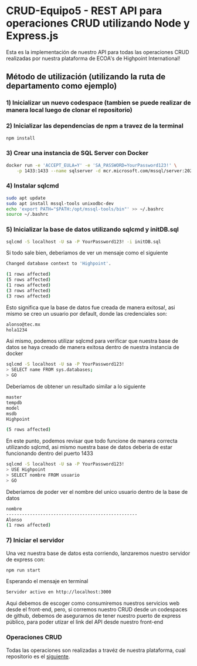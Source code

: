 # CRUD-Equipo5 - REST API para operaciones CRUD utilizando Node y Express.js
Esta es la implementación de nuestro API para todas las operaciones CRUD realizadas por nuestra
plataforma de ECOA's de Highpoint International!

## Método de utilización (utilizando la ruta de departamento como ejemplo)

### 1) Inicializar un nuevo codespace (tambien se puede realizar de manera local luego de clonar el repositorio)
### 2) Inicializar las dependencias de npm a travez de la terminal

```sh
npm install
```

### 3) Crear una instancia de SQL Server con Docker

```sh
docker run -e 'ACCEPT_EULA=Y' -e 'SA_PASSWORD=YourPassword123!' \
    -p 1433:1433 --name sqlserver -d mcr.microsoft.com/mssql/server:2022-latest
```

### 4) Instalar sqlcmd

```sh
sudo apt update
sudo apt install mssql-tools unixodbc-dev
echo 'export PATH="$PATH:/opt/mssql-tools/bin"' >> ~/.bashrc
source ~/.bashrc
```

### 5) Inicializar la base de datos utilizando sqlcmd y initDB.sql

```sh
sqlcmd -S localhost -U sa -P YourPassword123! -i initDB.sql
```

Si todo sale bien, deberiamos de ver un mensaje como el siguiente

```sh
Changed database context to 'Highpoint'.

(1 rows affected)
(5 rows affected)
(1 rows affected)
(3 rows affected)
(3 rows affected)
```

Esto significa que la base de datos fue creada de manera exitosa!, asi mismo 
se creo un usuario por default, donde las credenciales son:
```sh
alonso@tec.mx
hola1234
```

Asi mismo, podemos utilizar sqlcmd para verificar que nuestra base de
datos se haya creado de manera exitosa dentro de nuestra instancia de docker

```sh
sqlcmd -S localhost -U sa -P YourPassword123!
> SELECT name FROM sys.databases;
> GO
```

Deberiamos de obtener un resultado similar a lo siguiente

```sh
master
tempdb
model
msdb
Highpoint

(5 rows affected)
```

En este punto, podemos revisar que todo funcione de manera correcta utilizando sqlcmd, asi mismo
nuestra base de datos deberia de estar funcionando dentro del puerto 1433

```sh
sqlcmd -S localhost -U sa -P YourPassword123!
> USE Highpoint
> SELECT nombre FROM usuario
> GO
```

Deberiamos de poder ver el nombre del unico usuario dentro de la base de datos
```sh
nombre                                            
--------------------------------------------------
Alonso                                            
(1 rows affected)
```

### 7) Iniciar el servidor

Una vez nuestra base de datos esta corriendo, lanzaremos nuestro servidor de express con:
```sh
npm run start
```

Esperando el mensaje en terminal

```sh
Servidor activo en http://localhost:3000
```
Aqui debemos de escoger como consumiremos nuestros servicios web desde el front-end, pero, si corremos nuestro CRUD 
desde un codespaces de github, debemos de asegurarnos de tener nuestro puerto de express público, para poder utizar
el link del API desde nuestro front-end

### Operaciones CRUD
Todas las operaciones son realizadas a travéz de nuestra plataforma, cual repositorio es el [siguiente](https://github.com/CLA-TC2005B-FJ2025/equipo5-prototipo).


